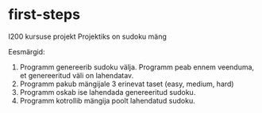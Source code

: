 # first-steps
I200 kursuse projekt
Projektiks on sudoku mäng

Eesmärgid:
1. Programm genereerib sudoku välja. Programm peab ennem veenduma, et genereeritud väli on lahendatav.
2. Programm pakub mängijale 3 erinevat taset (easy, medium, hard)
3. Programm  oskab ise lahendada genereeritud sudoku.
4. Programm kotrollib mängija poolt lahendatud sudoku.
